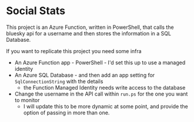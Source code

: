 # Social Stats

This project is an Azure Function, written in PowerShell, that calls the bluesky api for a username and then stores the information in a SQL Database.

If you want to replicate this project you need some infra
- An Azure Function app - PowerShell - I'd set this up to use a managed identity
- An Azure SQL Database - and then add an app setting for `SqlConnectionString` with the details
    - the Function Managed Identity needs write access to the database
- Change the username in the API call within `run.ps` for the one you want to monitor
    - I will update this to be more dynamic at some point, and provide the option of passing in more than one.

